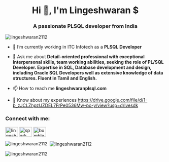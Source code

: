 <h1 align="center">Hi 👋, I'm Lingeshwaran $</h1>
<h3 align="center">A passionate PLSQL developer from India</h3>

<p align="left"> <img src="https://komarev.com/ghpvc/?username=lingeshwaran2112&label=Profile%20views&color=0e75b6&style=flat" alt="lingeshwaran2112" /> </p>

- 🌱 I’m currently working in ITC Infotech as a **PLSQL Developer**

- 💬 Ask me about **Detail-oriented professional with exceptional interpersonal skills, team working abilities, seeking the role of PL/SQL Developer. Expertise in SQL, Database development and design, including Oracle SQL Developers well as extensive knowledge of data structures. Fluent in Tamil and English.**

- 📫 How to reach me **lingeshwaranplsql.com**

- 📄 Know about my experiences [https://drive.google.com/file/d/1-b_zJCLZhpzUZDEL7FrPe0536Mw-po-y/view?usp=drivesdk ](https://drive.google.com/file/d/1K1s9JtcQFbMt9Mq26yastjO5nKc5jcXa/view?usp=sharing)

<h3 align="left">Connect with me:</h3>
<p align="left">
<a href="https://linkedin.com/in/lingeshwaran s" target="blank"><img align="center" src="https://raw.githubusercontent.com/rahuldkjain/github-profile-readme-generator/master/src/images/icons/Social/linked-in-alt.svg" alt="lingeshwaran s" height="30" width="40" /></a>
<a href="https://fb.com/spark lingaa" target="blank"><img align="center" src="https://raw.githubusercontent.com/rahuldkjain/github-profile-readme-generator/master/src/images/icons/Social/facebook.svg" alt="spark lingaa" height="30" width="40" /></a>
<a href="https://instagram.com/bumblebee_panda_ns" target="blank"><img align="center" src="https://raw.githubusercontent.com/rahuldkjain/github-profile-readme-generator/master/src/images/icons/Social/instagram.svg" alt="bumblebee_panda_ns" height="30" width="40" /></a>
</p>



<p><img align="left" src="https://github-readme-stats.vercel.app/api/top-langs?username=lingeshwaran2112&show_icons=true&locale=en&layout=compact" alt="lingeshwaran2112" /></p>

<p>&nbsp;<img align="center" src="https://github-readme-stats.vercel.app/api?username=lingeshwaran2112&show_icons=true&locale=en" alt="lingeshwaran2112" /></p>

<p><img align="center" src="https://github-readme-streak-stats.herokuapp.com/?user=lingeshwaran2112&" alt="lingeshwaran2112" /></p>
